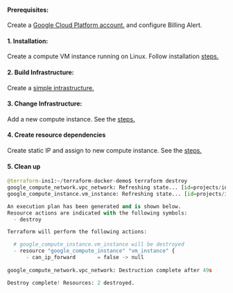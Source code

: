 #### Prerequisites:
Create a [Google Cloud Platform account.](https://console.cloud.google.com/freetrial/) and configure Billing Alert.

#### 1. Installation:
Create a compute VM instance running on Linux.
Follow installation [steps.](https://github.com/juliehub/Terraform-Practice/blob/master/terraform_installation_gcp.md)

#### 2. Build Infrastructure:
Create a [simple intrastructure.](https://github.com/juliehub/Terraform-Practice/blob/master/build_infra_gcp.md)

#### 3. Change Infrastructure:
Add a new compute instance. See the [steps.](https://github.com/juliehub/Terraform-Practice/blob/master/change_gcp.md)

#### 4. Create resource dependencies
Create static IP and assign to new compute instance. See the [steps.](https://github.com/juliehub/Terraform-Practice/blob/master/gcp_resource_dependencies.md)

#### 5. Clean up
```python
@terraform-ins1:~/terraform-docker-demo$ terraform destroy
google_compute_network.vpc_network: Refreshing state... [id=projects/indigo-winter-286100/global/networks/terraform-network]
google_compute_instance.vm_instance: Refreshing state... [id=projects/indigo-winter-286100/zones/australia-southeast1-b/instances/terraform-instance]

An execution plan has been generated and is shown below.
Resource actions are indicated with the following symbols:
  - destroy

Terraform will perform the following actions:

  # google_compute_instance.vm_instance will be destroyed
  - resource "google_compute_instance" "vm_instance" {
      - can_ip_forward       = false -> null
    
google_compute_network.vpc_network: Destruction complete after 49s

Destroy complete! Resources: 2 destroyed.
```

